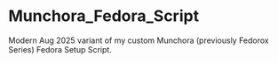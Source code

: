# Munchora_Fedora_Script
Modern Aug 2025 variant of my custom Munchora (previously Fedorox Series) Fedora Setup Script.

